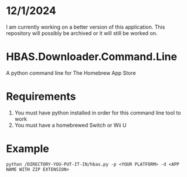 # 12/1/2024
I am currently working on a better version of this application.  This repository will possibly be archived or it will still be worked on.

# HBAS.Downloader.Command.Line
A python command line for The Homebrew App Store

# Requirements
1. You must have python installed in order for this command line tool to work
2. You must have a homebrewed Switch or Wii U
# Example
```
python /DIRECTORY-YOU-PUT-IT-IN/hbas.py -p <YOUR PLATFORM> -d <APP NAME WITH ZIP EXTENSION>
```
